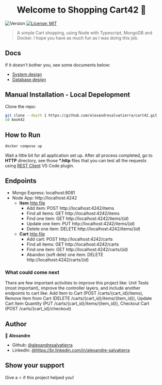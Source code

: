 <h1 align="center">Welcome to Shopping Cart42 👋</h1>
<p>
  <img alt="Version" src="https://img.shields.io/badge/version-1.0.0-blue.svg?cacheSeconds=2592000" />
  <a href="#" target="_blank">
    <img alt="License: MIT" src="https://img.shields.io/badge/License-MIT-yellow.svg" />
  </a>
</p>

> A simple Cart shopping, using Node with Typescript, MongoDB and Docker. I hope you have as much fun as I was doing this job.

## Docs

If it doesn't bother you, see some documents below:

- [System design](docs/0-design-system.md)
- [Database design](docs/1-database-design.md)

## Manual Installation - Local Depelopment

Clone the repo:

```sh
git clone --depth 1 https://github.com/alexandresalvatierra/cart42.git
cd book42
```

## How to Run

```sh
docker compose up
```

Wait a little bit for all application set up. After all process completed, go to <strong>HTTP</strong> directory, see those <strong>\*.http</strong> files that you can test all the requests using [REST Client](https://marketplace.visualstudio.com/items?itemName=humao.rest-client) VS Code plugin.

## Endpoints

- Mongo Express: localhost:8081
- Node App: http://localhost:4242
  - **Item** [http file](http/item.http)
    - Add item: POST http://localhost:4242/items
    - Find all items: GET http://localhost:4242/items
    - Find one item: GET http://localhost:4242/items/(_id_)
    - Update one item: PUT http://localhost:4242/items/(_id_)
    - Delete one item: DELETE http://localhost:4242/items/(_id_)
  - **Cart** [http file](http/cart.http)
    - Add cart: POST http://localhost:4242/carts
    - Find all items: GET http://localhost:4242/carts
    - Find one item: GET http://localhost:4242/carts/(_id_)
    - Abandon (soft dele) one item: DELETE http://localhost:4242/carts/(_id_)

### What could come next

There are few important activities to improve this project like: Unit Tests (most important), improve the controller layers, and include another endpoints to cart like: Add Item to Cart (POST /carts/{cart_id}/items), Remove Item from Cart (DELETE /carts/{cart_id}/items/{item_id}), Update Cart Item Quantity (PUT /carts/{cart_id}/items/{item_id}), Checkout Cart (POST /carts/{cart_id}/checkout)

## Author

👤 **Alexandre**

- Github: [@alexandresalvatierra](https://github.com/alexandresalvatierra)
- LinkedIn: [@https:\/\/br.linkedin.com\/in\/alexandre-salvatierra](https://linkedin.com/in/https://br.linkedin.com/in/alexandre-salvatierra)

## Show your support

Give a ⭐️ if this project helped you!
